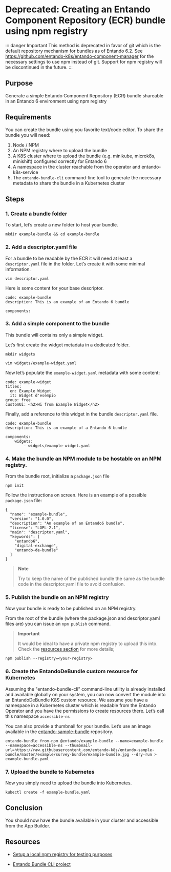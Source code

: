# Deprecated: Creating an Entando Component Repository (ECR) bundle using npm registry

::: danger Important
This method is deprecated in favor of git which is the default repository mechanism for bundles as of Entando 6.2. 
See <https://github.com/entando-k8s/entando-component-manager> for the necessary settings to use npm instead of git.
Support for npm registry will be discontinued in the future.
:::

## Purpose

Generate a simple Entando Component Repository (ECR) bundle shareable in an Entando 6 environment using npm registry

## Requirements

You can create the bundle using you favorite text/code editor. To share the bundle you will need:
1. Node / NPM
1. An NPM registry where to upload the bundle
1. A K8S cluster where to upload the bundle (e.g. minikube, microk8s, minishift) configured correctly for Entando 6
1. A namespace in the cluster reachable from the operator and entando-k8s-service
1. The `entando-bundle-cli` command-line tool to generate the necessary metadata to share the bundle in a Kubernetes cluster

## Steps

### 1. Create a bundle folder

To start, let’s create a new folder to host your bundle.

    mkdir example-bundle && cd example-bundle

### 2. Add a descriptor.yaml file

For a bundle to be readable by the ECR it will need at least a `descriptor.yaml` file in the folder. Let’s create it with some minimal information.

    vim descriptor.yaml

Here is some content for your base descriptor.

    code: example-bundle
    description: This is an example of an Entando 6 bundle

    components:

### 3. Add a simple component to the bundle

This bundle will contains only a simple widget.

Let’s first create the widget metadata in a dedicated folder.

    mkdir widgets

    vim widgets/example-widget.yaml

Now let’s populate the `example-widget.yaml` metadata with some content:

    code: example-widget
    titles:
      en: Example Widget
      it: Widget d'esempio
    group: free
    customUi: <h2>Hi from Example Widget</h2>

Finally, add a reference to this widget in the bundle `descriptor.yaml` file.

    code: example-bundle
    description: This is an example of a Entando 6 bundle

    components:
        widgets:
            - widgets/example-widget.yaml

### 4. Make the bundle an NPM module to be hostable on an NPM registry.

From the bundle root, initialize a `package.json` file

    npm init

Follow the instructions on screen. Here is an example of a possible `package.json` file:

    {
      "name": "example-bundle",
      "version": "1.0.0",
      "description": "An example of an Entando6 bundle",
      "license": "LGPL-2.1",
      "main": "descriptor.yaml",
      "keywords": [
        "entando6",
        "digital-exchange",
        "entando-de-bundle"
      ]
    }

> **Note**
>
> Try to keep the name of the published bundle the same as the bundle code in the descriptor.yaml file to avoid confusion.

### 5. Publish the bundle on an NPM registry

Now your bundle is ready to be published on an NPM registry.

From the root of the bundle (where the package.json and descriptor.yaml files are) you can issue an `npm publish` command.

> **Important**
>
> It would be ideal to have a private npm registry to upload this into.
> Check the [resources section](#resources) for more details;

    npm publish --registry=<your-registry>

### 6. Create the EntandoDeBundle custom resource for Kubernetes

Assuming the "entando-bundle-cli" command-line utility is already installed and available globally on your system, you can now convert the module into an EntandoDeBundle K8S custom resource. We assume you have a namespace in a Kubernetes cluster which is readable from the Entando Operator and you have the permissions to create resources there. Let’s call this namespace `accessible-ns`

You can also provide a thumbnail for your bundle. Let’s use an image available in the [entando-sample-bundle](https://github.com/entando-k8s/entando-sample-bundle) repository.

    entando-bundle from-npm @entando/example-bundle --name=example-bundle --namespace=accessible-ns --thumbnail-url=https://raw.githubusercontent.com/entando-k8s/entando-sample-bundle/master/example/survey-bundle/example-bundle.jpg --dry-run > example-bundle.yaml

### 7. Upload the bundle to Kubernetes

Now you simply need to upload the bundle into Kubernetes.

    kubectl create -f example-bundle.yaml

## Conclusion

You should now have the bundle available in your cluster and accessible from the App Builder.

## Resources

-   [Setup a local npm registry for testing
    purposes](../how-to-create-local-npm-registry)

-   [Entando Bundle CLI
    project](https://github.com/entando-k8s/entando-bundle-cli)



